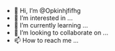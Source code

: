 









- 👋 Hi, I’m @Opkinhjfifhg
- 👀 I’m interested in ...
- 🌱 I’m currently learning ...
- 💞️ I’m looking to collaborate on ...
- 📫 How to reach me ...

<!---
Opkinhjfifhg/Opkinhjfifhg is a ✨ special ✨ repository because its `README.md` (this file) appears on your GitHub profile.
You can click the Preview link to take a look at your changes.
--->
